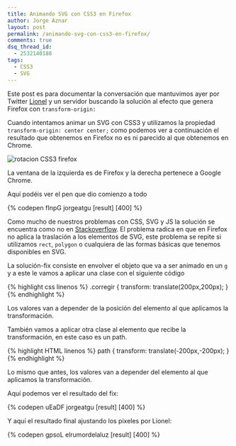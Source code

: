 ```yaml
---
title: Animando SVG con CSS3 en Firefox
author: Jorge Aznar
layout: post
permalink: /animando-svg-con-css3-en-firefox/
comments: true
dsq_thread_id:
  - 2532140188
tags:
  - CSS3
  - SVG
---
```

Este post es para documentar la conversación que mantuvimos ayer por Twitter <a href="https://twitter.com/elrumordelaluz" target="_blank">Lionel</a> y un servidor buscando la solución al efecto que genera Firefox con `transform-origin:`

<!--more-->

Cuando intentamos animar un SVG con CSS3 y utilizamos la propiedad `transform-origin: center center;` como podemos ver a continuación el resultado que obtenemos en Firefox no es ni parecido al que obtenemos en Chrome.

![rotacion CSS3 firefox](http://jorgeatgu.com/blog/img/2014/03/firefoxvschrome1.gif)

La ventana de la izquierda es de Firefox y la derecha pertenece a Google Chrome.

Aquí podéis ver el pen que dio comienzo a todo

{% codepen fInpG jorgeatgu [result] [400] %}

Como mucho de nuestros problemas con CSS, SVG y JS la solución se encuentra como no en <a href="http://stackoverflow.com/questions/18938331/transform-origin-for-css-animation-on-svg-working-in-chrome-not-ff/18943090#18943090" target="_blank">Stackoverflow</a>. El problema radica en que en Firefox no aplica la traslación a los elementos de SVG, este problema se repite si utilizamos `rect`, `polygon` o cualquiera de las formas básicas que tenemos disponibles en SVG.

La solución-fix consiste en envolver el objeto que va a ser animado en un `g` y a este le vamos a aplicar una clase con el siguiente código

{% highlight css linenos %}
.corregir {
    transform: translate(200px,200px);
}
{% endhighlight %}

Los valores van a depender de la posición del elemento al que aplicamos la transformación.

También vamos a aplicar otra clase al elemento que recibe la transformación, en este caso es un path.

{% highlight HTML linenos %}
path {
transform: translate(-200px,-200px);
}
{% endhighlight %}

Lo mismo que antes, los valores van a depender del elemento al que aplicamos la transformación.

Aquí podemos ver el resultado del fix:

{% codepen uEaDF jorgeatgu [result] [400] %}

Y aquí el resultado final ajustando los pixeles por Lionel:

{% codepen gpsoL elrumordelaluz [result] [400] %}
